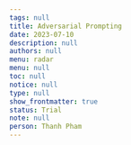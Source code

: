 ```yaml
---
tags: null
title: Adversarial Prompting
date: 2023-07-10
description: null
authors: null
menu: radar
menu: null
toc: null
notice: null
type: null
show_frontmatter: true
status: Trial
note: null
person: Thanh Pham
---
```



